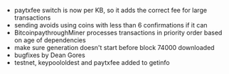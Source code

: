 * paytxfee switch is now per KB, so it adds the correct fee for large transactions
* sending avoids using coins with less than 6 confirmations if it can
* BitcoinpaythroughMiner processes transactions in priority order based on age of dependencies
* make sure generation doesn't start before block 74000 downloaded
* bugfixes by Dean Gores
* testnet, keypoololdest and paytxfee added to getinfo
